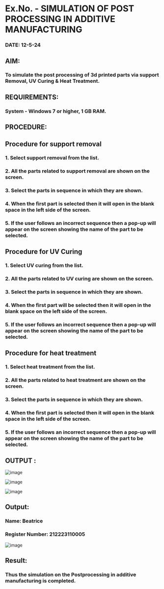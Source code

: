 # Ex.No.  - SIMULATION OF POST PROCESSING IN ADDITIVE MANUFACTURING

### DATE: 12-5-24

## AIM: 
### To simulate the post processing of 3d printed parts via support Removal, UV Curing & Heat Treatment.

## REQUIREMENTS:
### System - Windows 7 or higher, 1 GB RAM.

## PROCEDURE:

## Procedure for support removal
### 1.	Select support removal from the list.
### 2.	All the parts related to support removal are shown on the screen.
### 3.	Select the parts in sequence in which they are shown.
### 4.	When the first part is selected then it will open in the blank space in the left side of the screen.
### 5.	If the user follows an incorrect sequence then a pop-up will appear on the screen showing the name of the part to be selected.

## Procedure for UV Curing
### 1.	Select UV curing from the list.
### 2.	All the parts related to UV curing are shown on the screen.
### 3.	Select the parts in sequence in which they are shown.
### 4.	When the first part will be selected then it will open in the blank space on the left side of the screen.
### 5.	If the user follows an incorrect sequence then a pop-up will appear on the screen showing the name of the part to be selected.

## Procedure for heat treatment
### 1.	Select heat treatment from the list.
### 2.	All the parts related to heat treatment are shown on the screen.
### 3.	Select the parts in sequence in which they are shown.
### 4.	When the first part is selected then it will open in the blank space in the left side of the screen.
### 5.	If the user follows an incorrect sequence then a pop-up will appear on the screen showing the name of the part to be selected.

## OUTPUT :

![image](https://github.com/Beatricethomas/Ex.No.9---SIMULATION-OF-POST--PROCESSING-IN-ADDITIVE-MANUFACTURING/assets/140035214/72e0597f-3cca-4017-969e-6665276ba4b7)

![image](https://github.com/Beatricethomas/Ex.No.9---SIMULATION-OF-POST--PROCESSING-IN-ADDITIVE-MANUFACTURING/assets/140035214/b17344e1-3748-4253-b190-3b95c1733ce5)

![image](https://github.com/Beatricethomas/Ex.No.9---SIMULATION-OF-POST--PROCESSING-IN-ADDITIVE-MANUFACTURING/assets/140035214/26d856d3-ef1d-464d-940a-05369b3475ca)


## Output:
### Name: Beatrice 
### Register Number: 212223110005


![image](https://github.com/Beatricethomas/Ex.No.9---SIMULATION-OF-POST--PROCESSING-IN-ADDITIVE-MANUFACTURING/assets/140035214/72922c35-071b-4663-9745-adb2537f6f10)
## Result: 
### Thus the simulation on the Postprocessing in additive manufacturing is completed.
